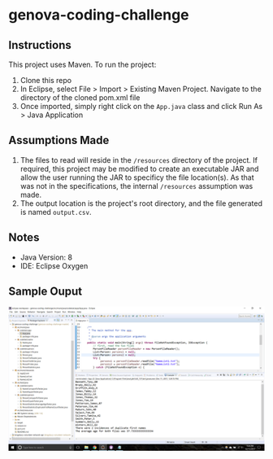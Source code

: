 # genova-coding-challenge

## Instructions
This project uses Maven. To run the project:
1. Clone this repo
1. In Eclipse, select File > Import > Existing Maven Project. Navigate to the directory of the cloned pom.xml file
1. Once imported, simply right click on the ```App.java``` class and click Run As > Java Application

## Assumptions Made
1. The files to read will reside in the ```/resources``` directory of the project. If required, this project may be modified to create an executable JAR and allow the user running the JAR to specificy the file location(s). As that was not in the specifications, the internal ```/resources``` assumption was made.
1. The output location is the project's root directory, and the file generated is named ```output.csv```.

## Notes
* Java Version: 8
* IDE: Eclipse Oxygen

## Sample Ouput
![sample output](genova_coding_challenge_output_screenshot.png)
